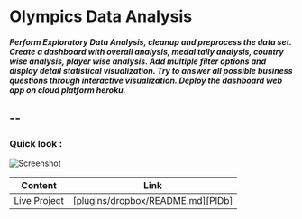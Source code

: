 # Olympics Data Analysis


##### Perform Exploratory Data Analysis, cleanup and preprocess the data set. Create a dashboard with overall analysis, medal tally analysis, country wise analysis, player wise analysis. Add multiple filter options and display detail statistical visualization. Try to answer all possible business questions through interactive visualization. Deploy the dashboard web app on cloud platform heroku.
 --
 --
### Quick look :
![Screenshot](https://i.ibb.co/HDbv4sz/screenshort-project-2.jpg  "")


| Content | Link |
| ------ | ------ |
| Live Project | [plugins/dropbox/README.md][PlDb] |









